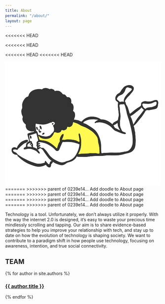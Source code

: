 ```yaml
---
title: About
permalink: "/about/"
layout: page
---
```


<<<<<<< HEAD

<<<<<<< HEAD

<<<<<<< HEAD
<<<<<<< HEAD

<img src="/assets/img/laying.png" height="400px">
=======
>>>>>>> parent of 0239e14... Add doodle to About page
=======
>>>>>>> parent of 0239e14... Add doodle to About page
=======
>>>>>>> parent of 0239e14... Add doodle to About page
=======
>>>>>>> parent of 0239e14... Add doodle to About page

Technology is a tool. Unfortunately, we don’t always utilize it properly. With the way the internet 2.0 is designed, it’s easy to waste your precious time mindlessly scrolling and tapping. Our aim is to share evidence-based strategies to help you improve your relationship with tech, and stay up to date on how the evolution of technology is shaping society. We want to contribute to a paradigm shift in how people use technology, focusing on awareness, intention, and true social connectivity.

<h2>TEAM</h2>
<div class="about-container">
{% for author in site.authors %}
<div class="main-home blog-column"><h3> <a href="{{ author.url }}">{{ author.title }}</a></h3></div>
{% endfor %}
</div>